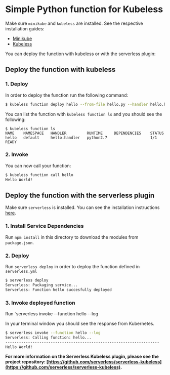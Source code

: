 # Simple Python function for Kubeless

Make sure `minikube` and `kubeless` are installed. See the respective installation guides:
* [Minikube](https://github.com/kubernetes/minikube#installation)
* [Kubeless](https://github.com/kubeless/kubeless/blob/master/README.md#usage)

You can deploy the function with kubeless or with the serverless plugin:

## Deploy the function with kubeless

### 1. Deploy
In order to deploy the function run the following command:

```bash
$ kubeless function deploy hello --from-file hello.py --handler hello.handler --runtime python2.7 --trigger-http
```

You can list the function with `kubeless function ls` and you should see the following:

```
$ kubeless function ls
NAME 	NAMESPACE	HANDLER      	RUNTIME  	DEPENDENCIES	STATUS
hello	default  	hello.handler	python2.7	            	1/1 READY
```

### 2. Invoke
You can now call your function:

```bash
$ kubeless function call hello
Hello World!
```

## Deploy the function with the serverless plugin

Make sure `serverless` is installed. You can see the installation instructions [here](https://github.com/serverless/serverless#quick-start).

### 1. Install Service Dependencies
Run `npm install` in this directory to download the modules from `package.json`.

### 2. Deploy
Run `serverless deploy` in order to deploy the function defined in `serverless.yml`

```bash
$ serverless deploy
Serverless: Packaging service...
Serverless: Function hello succesfully deployed
```

### 3. Invoke deployed function
Run `serverless invoke --function hello --log

In your terminal window you should see the response from Kubernetes.

```bash
$ serverless invoke --function hello --log
Serverless: Calling function: hello...
--------------------------------------------------------------------
Hello World!
```

**For more information on the Serverless Kubeless plugin, please see the project repository: [https://github.com/serverless/serverless-kubeless](https://github.com/serverless/serverless-kubeless).**
